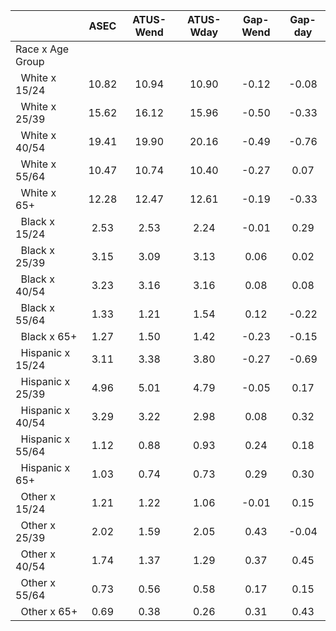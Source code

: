 
|                      |         ASEC |    ATUS-Wend |    ATUS-Wday |     Gap-Wend |      Gap-day |
| -------------------- | :----------: | :----------: | :----------: | :----------: | :----------: |
| Race x Age Group     |              |              |              |              |              |
| &nbsp;&nbsp;White x 15/24 |        10.82 |        10.94 |        10.90 |        -0.12 |        -0.08 |
| &nbsp;&nbsp;White x 25/39 |        15.62 |        16.12 |        15.96 |        -0.50 |        -0.33 |
| &nbsp;&nbsp;White x 40/54 |        19.41 |        19.90 |        20.16 |        -0.49 |        -0.76 |
| &nbsp;&nbsp;White x 55/64 |        10.47 |        10.74 |        10.40 |        -0.27 |         0.07 |
| &nbsp;&nbsp;White x 65+ |        12.28 |        12.47 |        12.61 |        -0.19 |        -0.33 |
| &nbsp;&nbsp;Black x 15/24 |         2.53 |         2.53 |         2.24 |        -0.01 |         0.29 |
| &nbsp;&nbsp;Black x 25/39 |         3.15 |         3.09 |         3.13 |         0.06 |         0.02 |
| &nbsp;&nbsp;Black x 40/54 |         3.23 |         3.16 |         3.16 |         0.08 |         0.08 |
| &nbsp;&nbsp;Black x 55/64 |         1.33 |         1.21 |         1.54 |         0.12 |        -0.22 |
| &nbsp;&nbsp;Black x 65+ |         1.27 |         1.50 |         1.42 |        -0.23 |        -0.15 |
| &nbsp;&nbsp;Hispanic x 15/24 |         3.11 |         3.38 |         3.80 |        -0.27 |        -0.69 |
| &nbsp;&nbsp;Hispanic x 25/39 |         4.96 |         5.01 |         4.79 |        -0.05 |         0.17 |
| &nbsp;&nbsp;Hispanic x 40/54 |         3.29 |         3.22 |         2.98 |         0.08 |         0.32 |
| &nbsp;&nbsp;Hispanic x 55/64 |         1.12 |         0.88 |         0.93 |         0.24 |         0.18 |
| &nbsp;&nbsp;Hispanic x 65+ |         1.03 |         0.74 |         0.73 |         0.29 |         0.30 |
| &nbsp;&nbsp;Other x 15/24 |         1.21 |         1.22 |         1.06 |        -0.01 |         0.15 |
| &nbsp;&nbsp;Other x 25/39 |         2.02 |         1.59 |         2.05 |         0.43 |        -0.04 |
| &nbsp;&nbsp;Other x 40/54 |         1.74 |         1.37 |         1.29 |         0.37 |         0.45 |
| &nbsp;&nbsp;Other x 55/64 |         0.73 |         0.56 |         0.58 |         0.17 |         0.15 |
| &nbsp;&nbsp;Other x 65+ |         0.69 |         0.38 |         0.26 |         0.31 |         0.43 |

